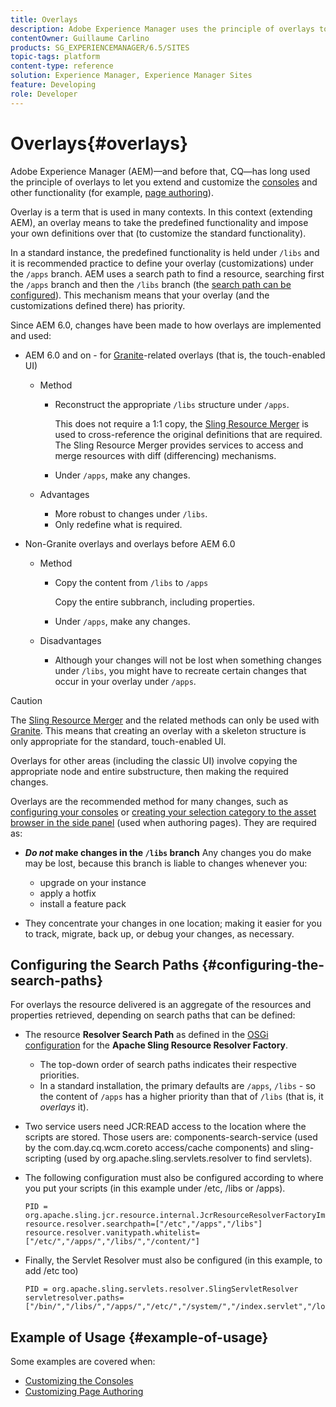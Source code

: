 ```yaml
---
title: Overlays
description: Adobe Experience Manager uses the principle of overlays to let you extend and customize the consoles and other functionality.
contentOwner: Guillaume Carlino
products: SG_EXPERIENCEMANAGER/6.5/SITES
topic-tags: platform
content-type: reference
solution: Experience Manager, Experience Manager Sites
feature: Developing
role: Developer
---
```

# Overlays{#overlays}

Adobe Experience Manager (AEM)&mdash;and before that, CQ&mdash;has long used the principle of overlays to let you extend and customize the [consoles](/help/sites-developing/customizing-consoles-touch.md) and other functionality (for example, [page authoring](/help/sites-developing/customizing-page-authoring-touch.md)).

Overlay is a term that is used in many contexts. In this context (extending AEM), an overlay means to take the predefined functionality and impose your own definitions over that (to customize the standard functionality).

In a standard instance, the predefined functionality is held under `/libs` and it is recommended practice to define your overlay (customizations) under the `/apps` branch. AEM uses a search path to find a resource, searching first the `/apps` branch and then the `/libs` branch (the [search path can be configured](#configuring-the-search-paths)). This mechanism means that your overlay (and the customizations defined there) has priority.

Since AEM 6.0, changes have been made to how overlays are implemented and used:

* AEM 6.0 and on - for [Granite](https://developer.adobe.com/experience-manager/reference-materials/6-5/granite-ui/api/jcr_root/libs/granite/ui/index.html)-related overlays (that is, the touch-enabled UI)

    * Method

        * Reconstruct the appropriate `/libs` structure under `/apps`.

          This does not require a 1:1 copy, the [Sling Resource Merger](/help/sites-developing/sling-resource-merger.md) is used to cross-reference the original definitions that are required. The Sling Resource Merger provides services to access and merge resources with diff (differencing) mechanisms.

        * Under `/apps`, make any changes.

    * Advantages

        * More robust to changes under `/libs`.
        * Only redefine what is required.

* Non-Granite overlays and overlays before AEM 6.0

    * Method

        * Copy the content from `/libs` to `/apps`

          Copy the entire subbranch, including properties.

        * Under `/apps`, make any changes.

    * Disadvantages

        * Although your changes will not be lost when something changes under `/libs`, you might have to recreate certain changes that occur in your overlay under `/apps`.

>[!CAUTION]
>
>The [Sling Resource Merger](/help/sites-developing/sling-resource-merger.md) and the related methods can only be used with [Granite](https://developer.adobe.com/experience-manager/reference-materials/6-5/granite-ui/api/jcr_root/libs/granite/ui/index.html). This means that creating an overlay with a skeleton structure is only appropriate for the standard, touch-enabled UI.
>
>Overlays for other areas (including the classic UI) involve copying the appropriate node and entire substructure, then making the required changes.

Overlays are the recommended method for many changes, such as [configuring your consoles](/help/sites-developing/customizing-consoles-touch.md#create-a-custom-console) or [creating your selection category to the asset browser in the side panel](/help/sites-developing/customizing-page-authoring-touch.md#add-new-selection-category-to-asset-browser) (used when authoring pages). They are required as:

* ***Do not* make changes in the `/libs` branch**
  Any changes you do make may be lost, because this branch is liable to changes whenever you:

    * upgrade on your instance
    * apply a hotfix
    * install a feature pack

* They concentrate your changes in one location; making it easier for you to track, migrate, back up, or debug your changes, as necessary.

## Configuring the Search Paths {#configuring-the-search-paths}

For overlays the resource delivered is an aggregate of the resources and properties retrieved, depending on search paths that can be defined:

* The resource **Resolver Search Path** as defined in the [OSGi configuration](/help/sites-deploying/configuring-osgi.md) for the **Apache Sling Resource Resolver Factory**.

    * The top-down order of search paths indicates their respective priorities.
    * In a standard installation, the primary defaults are `/apps`, `/libs` - so the content of `/apps` has a higher priority than that of `/libs` (that is, it *overlays* it).

* Two service users need JCR:READ access to the location where the scripts are stored. Those users are: components-search-service (used by the com.day.cq.wcm.coreto access/cache components) and sling-scripting (used by org.apache.sling.servlets.resolver to find servlets).
* The following configuration must also be configured according to where you put your scripts (in this example under /etc, /libs or /apps).

    ```
    PID = org.apache.sling.jcr.resource.internal.JcrResourceResolverFactoryImpl
    resource.resolver.searchpath=["/etc","/apps","/libs"]
    resource.resolver.vanitypath.whitelist=["/etc/","/apps/","/libs/","/content/"]
    ```

* Finally, the Servlet Resolver must also be configured (in this example, to add /etc too)

    ```
    PID = org.apache.sling.servlets.resolver.SlingServletResolver
    servletresolver.paths=["/bin/","/libs/","/apps/","/etc/","/system/","/index.servlet","/login.servlet","/services/"]
    ```

## Example of Usage {#example-of-usage}

Some examples are covered when:

* [Customizing the Consoles](/help/sites-developing/customizing-consoles-touch.md)
* [Customizing Page Authoring](/help/sites-developing/customizing-page-authoring-touch.md)
